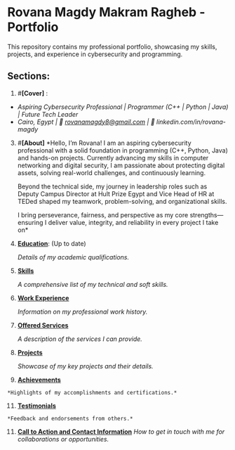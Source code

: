 # Rovana Magdy Makram Ragheb - Portfolio

This repository contains my professional portfolio, showcasing my skills, projects, and experience in cybersecurity and programming.

## Sections:

1.  #**[Cover]** :
   - *Aspiring Cybersecurity Professional | Programmer (C++ | Python | Java) | Future Tech Leader*
   - *Cairo, Egypt | 📧 rovanamagdy8@gmail.com | 🔗 linkedin.com/in/rovana-magdy*

3.  #**[About]**
   *Hello, I’m Rovana!
    I am an aspiring cybersecurity professional with a solid foundation in programming (C++, Python, Java) and hands-on projects. Currently advancing my skills in computer networking and digital security, I am
    passionate about protecting digital assets, solving real-world challenges, and continuously learning.

    Beyond the technical side, my journey in leadership roles such as Deputy Campus Director at Hult Prize Egypt and Vice Head of HR at TEDed shaped my teamwork, problem-solving, and organizational skills.

    I bring perseverance, fairness, and perspective as my core strengths—ensuring I deliver value, integrity, and reliability in every project I take on*

5.  **[Education](education.md)**: (Up to date)

    *Details of my academic qualifications.*

6.  **[Skills](skills.md)**

    *A comprehensive list of my technical and soft skills.*

7.  **[Work Experience](work_experience.md)**

    *Information on my professional work history.*

8.  **[Offered Services](offered_services.md)**

    *A description of the services I can provide.*

9.  **[Projects](projects.md)**

    *Showcase of my key projects and their details.*

10.  **[Achievements](achievements.md)**

    *Highlights of my accomplishments and certifications.*

11.  **[Testimonials](testimonials.md)**

    *Feedback and endorsements from others.*

11. **[Call to Action and Contact Information](contact.md)**
    *How to get in touch with me for collaborations or opportunities.*


